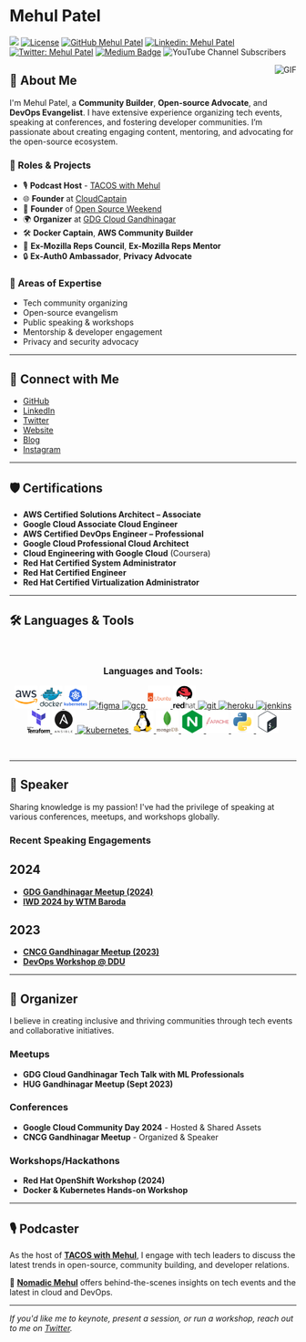 # **Mehul Patel**

[![](https://img.shields.io/badge/Mehul-Patel-brightgreen.svg?colorB=00ff00)](https://www.nomadicmehul.com)
[![License](https://img.shields.io/badge/License-Apache%202.0-blue.svg)](https://opensource.org/licenses/Apache-2.0)
[![GitHub Mehul Patel](https://img.shields.io/github/followers/nomadicmehul?label=follow&style=social)](https://github.com/nomadicmehul)
[![Linkedin: Mehul Patel](https://img.shields.io/badge/-Mehul%20Patel-blue?style=flat-square&logo=Linkedin&logoColor=white&link=https://www.linkedin.com/in/nomadicmehul/)](https://www.linkedin.com/in/nomadicmehul/)
[![Twitter: Mehul Patel](https://img.shields.io/twitter/follow/nomadicmehul?style=social)](https://twitter.com/nomadicmehul)
[![Medium Badge](https://img.shields.io/badge/-@Mehul%20Patel-black?style=flat-square&labelColor=000000&logo=Medium&link=https://medium.com/@nomadicmehul)](https://medium.com/@nomadicmehul)
![YouTube Channel Subscribers](https://img.shields.io/youtube/channel/subscribers/UCsbKUys6gsLn0lQbkIshIIQ)

<img align="right" alt="GIF" src="https://media.giphy.com/media/13HgwGsXF0aiGY/giphy.gif" />

## 👋 About Me
I'm Mehul Patel, a **Community Builder**, **Open-source Advocate**, and **DevOps Evangelist**. I have extensive experience organizing tech events, speaking at conferences, and fostering developer communities. I’m passionate about creating engaging content, mentoring, and advocating for the open-source ecosystem.

### **💼 Roles & Projects**
- 🎙️ **Podcast Host** - [TACOS with Mehul](https://www.youtube.com/playlist?list=PL7m7kHJFCVjXKK9jeyWwroPYsvNUaPqCH)
- 🌐 **Founder** at [CloudCaptain](https://github.com/nomadicmehul/CloudCaptain)
- 🔧 **Founder** of [Open Source Weekend](https://twitter.com/OSWeekend)
- 🌍 **Organizer** at [GDG Cloud Gandhinagar](https://gdg.community.dev/gdg-cloud-gandhinagar/)
- 🛠️ **Docker Captain**, **AWS Community Builder**
- 🦊 **Ex-Mozilla Reps Council**, **Ex-Mozilla Reps Mentor**
- 🔒 **Ex-Auth0 Ambassador**, **Privacy Advocate**

### **🎯 Areas of Expertise**
* Tech community organizing
* Open-source evangelism
* Public speaking & workshops
* Mentorship & developer engagement
* Privacy and security advocacy

---

## 🔗 **Connect with Me**
- [GitHub](https://github.com/nomadicmehul/)
- [LinkedIn](https://www.linkedin.com/in/nomadicmehul)
- [Twitter](https://twitter.com/nomadicmehul)
- [Website](http://www.nomadicmehul.com/)
- [Blog](https://medium.com/@nomadicmehul)
- [Instagram](https://www.instagram.com/nomadicmehul/)

---

## 🛡️ **Certifications**
- **AWS Certified Solutions Architect – Associate**
- **Google Cloud Associate Cloud Engineer**
- **AWS Certified DevOps Engineer – Professional**
- **Google Cloud Professional Cloud Architect**
- **Cloud Engineering with Google Cloud** (Coursera)
- **Red Hat Certified System Administrator**
- **Red Hat Certified Engineer**
- **Red Hat Certified Virtualization Administrator**

---

## 🛠️ **Languages & Tools**

<br>
<h3 align="center">Languages and Tools:</h3>
<p align="center"> <a href="https://aws.amazon.com" target="_blank" rel="noreferrer"> <img src="https://raw.githubusercontent.com/devicons/devicon/master/icons/amazonwebservices/amazonwebservices-original-wordmark.svg" alt="aws" width="40" height="40"/> </a> 
<a href="https://www.docker.com/" target="_blank" rel="noreferrer"> <img src="https://raw.githubusercontent.com/devicons/devicon/master/icons/docker/docker-original-wordmark.svg" alt="docker" width="40" height="40"/> </a> 
<a href="https://kubernetes.io/" target="_blank" rel="noreferrer"> <img src="https://raw.githubusercontent.com/devicons/devicon/1119b9f84c0290e0f0b38982099a2bd027a48bf1/icons/kubernetes/kubernetes-plain-wordmark.svg" alt="kubernetes" width="40" height="40"/> </a> 
<a href="https://www.figma.com/" target="_blank" rel="noreferrer"><img src="https://www.vectorlogo.zone/logos/figma/figma-icon.svg" alt="figma" width="40" height="40"/> 
</a> <a href="https://cloud.google.com" target="_blank" rel="noreferrer"> <img src="https://www.vectorlogo.zone/logos/google_cloud/google_cloud-icon.svg" alt="gcp" width="40" height="40"/> </a> 
</a>
<a href="https://ubuntu.com" target="_blank" rel="noreferrer"> <img src="https://raw.githubusercontent.com/devicons/devicon/1119b9f84c0290e0f0b38982099a2bd027a48bf1/icons/ubuntu/ubuntu-plain-wordmark.svg" alt="ubuntu" width="40" height="40"/> </a> 
<a href="https://www.redhat.com/en/" target="_blank" rel="noreferrer"> <img src="https://raw.githubusercontent.com/devicons/devicon/1119b9f84c0290e0f0b38982099a2bd027a48bf1/icons/redhat/redhat-original-wordmark.svg" alt="redhat" width="40" height="40"/> </a> 
<a href="https://git-scm.com/" target="_blank" rel="noreferrer"> <img src="https://www.vectorlogo.zone/logos/git-scm/git-scm-icon.svg" alt="git" width="40" height="40"/> </a> 
<a href="https://heroku.com" target="_blank" rel="noreferrer"> <img src="https://www.vectorlogo.zone/logos/heroku/heroku-icon.svg" alt="heroku" width="40" height="40"/> </a> 
<a href="https://www.jenkins.io" target="_blank" rel="noreferrer"> <img src="https://www.vectorlogo.zone/logos/jenkins/jenkins-icon.svg" alt="jenkins" width="40" height="40"/> </a> 
<a href="https://www.terraform.io/" target="_blank" rel="noreferrer"> <img src="https://raw.githubusercontent.com/devicons/devicon/1119b9f84c0290e0f0b38982099a2bd027a48bf1/icons/terraform/terraform-original-wordmark.svg" alt="Terraform" width="40" height="40"/> </a> 
<a href="https://www.ansible.com/" target="_blank" rel="noreferrer"> <img src="https://raw.githubusercontent.com/devicons/devicon/1119b9f84c0290e0f0b38982099a2bd027a48bf1/icons/ansible/ansible-original-wordmark.svg" alt="ansible" width="40" height="40"/> </a> 
<a href="https://kubernetes.io" target="_blank" rel="noreferrer"> <img src="https://www.vectorlogo.zone/logos/kubernetes/kubernetes-icon.svg" alt="kubernetes" width="40" height="40"/> </a> 
<a href="https://www.linux.org/" target="_blank" rel="noreferrer"> <img src="https://raw.githubusercontent.com/devicons/devicon/master/icons/linux/linux-original.svg" alt="linux" width="40" height="40"/> </a> <a href="https://www.mongodb.com/" target="_blank" rel="noreferrer"> <img src="https://raw.githubusercontent.com/devicons/devicon/master/icons/mongodb/mongodb-original-wordmark.svg" alt="mongodb" width="40" height="40"/> </a> 
<a href="https://www.nginx.com" target="_blank" rel="noreferrer"> <img src="https://raw.githubusercontent.com/devicons/devicon/master/icons/nginx/nginx-original.svg" alt="nginx" width="40" height="40"/> </a> 
<a href="https://httpd.apache.org/git" target="_blank" rel="noreferrer"> <img src="https://raw.githubusercontent.com/devicons/devicon/1119b9f84c0290e0f0b38982099a2bd027a48bf1/icons/apache/apache-line-wordmark.svg" alt="apache" width="40" height="40"/> </a> 
<a href="https://www.python.org" target="_blank" rel="noreferrer"> <img src="https://raw.githubusercontent.com/devicons/devicon/master/icons/python/python-original.svg" alt="python" width="40" height="40"/> </a>
<a href="https://www.gnu.org/software/bash/" target="_blank" rel="noreferrer"> <img src="https://raw.githubusercontent.com/devicons/devicon/1119b9f84c0290e0f0b38982099a2bd027a48bf1/icons/bash/bash-original.svg" alt="Bash" width="40" height="40"/> </a> </p>

</br>


---

## 🎤 **Speaker**  
Sharing knowledge is my passion! I've had the privilege of speaking at various conferences, meetups, and workshops globally.  
### **Recent Speaking Engagements**  

## **2024**  
- **[GDG Gandhinagar Meetup (2024)](https://github.com/nomadicmehul/GDG-Gandhinagar-Meetup-March-24)**  
- **[IWD 2024 by WTM Baroda](https://github.com/nomadicmehul/IWD-24-by-WTMBaroda)**  
 

## **2023**  
- **[CNCG Gandhinagar Meetup (2023)](https://github.com/nomadicmehul/CNCG-Gandhinagar-Meetup-Sept-23)**  
- **[DevOps Workshop @ DDU](https://github.com/nomadicmehul/DevOps-Workshop-DDU)** 
---  

## 📢 **Organizer**  
I believe in creating inclusive and thriving communities through tech events and collaborative initiatives.  
### **Meetups**  
- **GDG Cloud Gandhinagar Tech Talk with ML Professionals**  
- **HUG Gandhinagar Meetup (Sept 2023)**  

### **Conferences**  
- **Google Cloud Community Day 2024** - Hosted & Shared Assets  
- **CNCG Gandhinagar Meetup** - Organized & Speaker  

### **Workshops/Hackathons**  
- **Red Hat OpenShift Workshop (2024)**  
- **Docker & Kubernetes Hands-on Workshop**  

---  

## 🎙️ **Podcaster**  
As the host of **[TACOS with Mehul](https://www.youtube.com/playlist?list=PL7m7kHJFCVjXKK9jeyWwroPYsvNUaPqCH)**, I engage with tech leaders to discuss the latest trends in open-source, community building, and developer relations.  

🎥 **[Nomadic Mehul](https://www.youtube.com/channel/UCsbKUys6gsLn0lQbkIshIIQ)** offers behind-the-scenes insights on tech events and the latest in cloud and DevOps.  

---

_If you'd like me to keynote, present a session, or run a workshop, reach out to me on [Twitter](https://twitter.com/nomadicmehul)._
